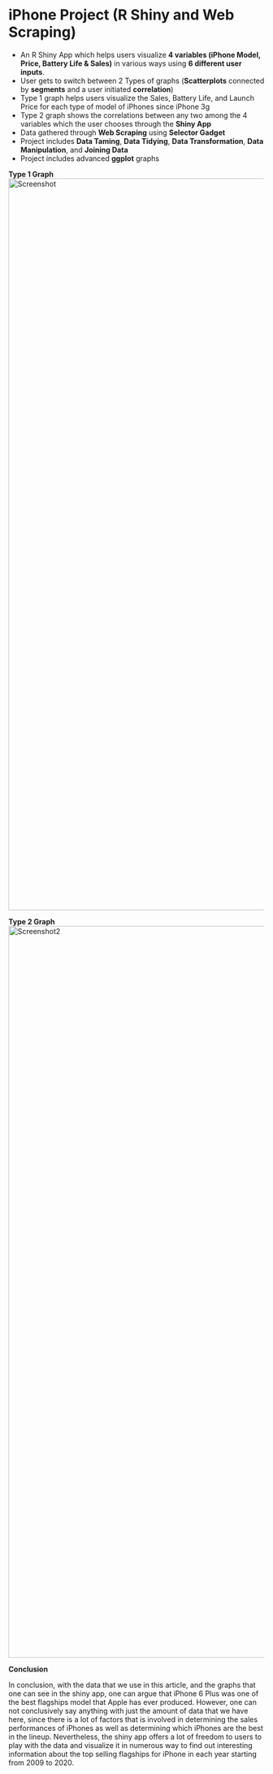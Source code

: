 # iPhone Project (R Shiny and Web Scraping) 

- An R Shiny App  which helps users visualize **4 variables (iPhone Model, Price, Battery Life & Sales)**  in various ways using **6 different user inputs**.
- User gets to switch between 2 Types of graphs (**Scatterplots** connected by **segments** and a user initiated **correlation**)
- Type 1 graph helps users visualize the Sales, Battery Life, and Launch Price for each type of model of iPhones since iPhone 3g
- Type 2 graph shows the correlations between any two among the 4 variables which the user chooses through the **Shiny App**
- Data gathered through **Web Scraping** using **Selector Gadget**
- Project includes **Data Taming**, **Data Tidying**, **Data Transformation**, **Data Manipulation**, and **Joining Data**
- Project includes advanced **ggplot** graphs

**Type 1 Graph**
<img width="1440" alt="Screenshot" src="https://user-images.githubusercontent.com/61523138/120231939-11e29e00-c218-11eb-973b-bc1f3ca218bb.png">

**Type 2 Graph**
<img width="1440" alt="Screenshot2" src="https://user-images.githubusercontent.com/61523138/120231946-17d87f00-c218-11eb-82f3-cfce7faa3a06.png">

**Conclusion**

In conclusion, with the data that we use in this article, and the graphs that one can see in the shiny app, one can argue that iPhone 6 Plus was one of the best flagships model that Apple has ever produced. However, one can not conclusively say anything with just the amount of data that we have here, since there is a lot of factors that is involved in determining the sales performances of iPhones as well as determining which iPhones are the best in the lineup. Nevertheless, the shiny app offers a lot of freedom to users to play with the data and visualize it in numerous way to find out interesting information about the top selling flagships for iPhone in each year starting from 2009 to 2020.  
